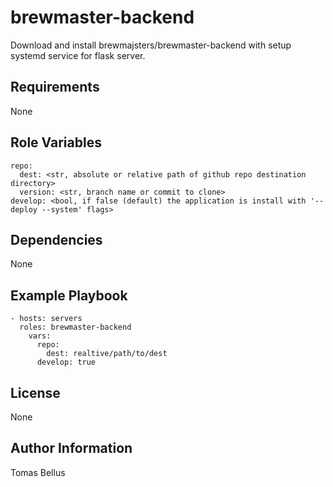 brewmaster-backend
=========

Download and install brewmajsters/brewmaster-backend with setup systemd service for flask server.

Requirements
------------

None

Role Variables
--------------

    repo:
      dest: <str, absolute or relative path of github repo destination directory>
      version: <str, branch name or commit to clone>
    develop: <bool, if false (default) the application is install with '--deploy --system' flags>

Dependencies
------------

None

Example Playbook
----------------

    - hosts: servers
      roles: brewmaster-backend
        vars:
          repo:
            dest: realtive/path/to/dest
          develop: true

License
-------

None

Author Information
------------------

Tomas Bellus
